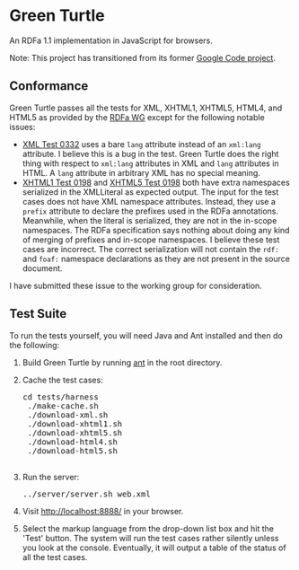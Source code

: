 # Green Turtle

An RDFa 1.1 implementation in JavaScript for browsers.

Note: This project has transitioned from its former [Google Code project](http://code.google.com/p/green-turtle).

## Conformance

Green Turtle passes all the tests for XML, XHTML1, XHTML5, HTML4, and HTML5 as provided by the [RDFa WG](http://rdfa.info/test-suite/) except for the following notable issues:

 * [XML Test 0332](http://rdfa.info/test-suite/test-cases/rdfa1.1/xml/0332.xml) uses a bare `lang` attribute instead of an `xml:lang` attribute.  I believe this is a bug in the test.  Green Turtle does the right thing with respect to `xml:lang` attributes in XML and `lang` attributes in HTML.  A `lang` attribute in arbitrary XML has no special meaning.
 * [XHTML1 Test 0198](http://rdfa.info/test-suite/test-cases/rdfa1.1/xhtml1/0198.xhtml) and [XHTML5 Test 0198](http://rdfa.info/test-suite/test-cases/rdfa1.1/xhtml5/0198.xhtml) both have extra namespaces serialized in the XMLLiteral as expected output.  The input for the test cases does not have XML namespace attributes.  Instead, they use a `prefix` attribute to declare the prefixes used in the RDFa annotations.  Meanwhile, when the literal is serialized, they are not in the in-scope namespaces.  The RDFa specification says nothing about doing any kind of merging of prefixes and in-scope namespaces.  I believe these test cases are incorrect.  The correct serialization will not contain the `rdf:` and `foaf:` namespace declarations as they are not present in the source document.

I have submitted these issue to the working group for consideration.

## Test Suite

To run the tests yourself, you will need Java and Ant installed and then do the following:

1. Build Green Turtle by running [ant](http://ant.apache.org) in the root directory.
2. Cache the test cases:


    <pre>cd tests/harness
    ./make-cache.sh
    ./download-xml.sh
    ./download-xhtml1.sh
    ./download-xhtml5.sh
    ./download-html4.sh
    ./download-html5.sh
    </pre>


3. Run the server:

    <pre>../server/server.sh web.xml</pre>
    
4. Visit [http://localhost:8888/](http://localhost:8888/) in your browser.
5. Select the markup language from the drop-down list box and hit the 'Test' button.  The system will run the test cases rather silently unless you look at the console.  Eventually, it will output a table of the status of all the test cases.



